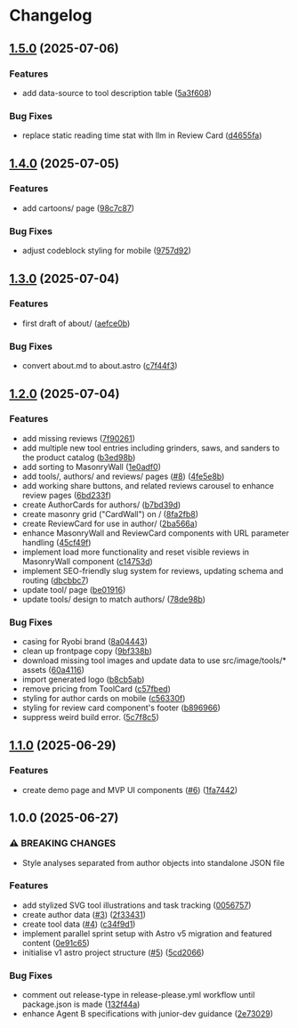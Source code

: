 # Changelog

## [1.5.0](https://github.com/stevenpollack/power-tools/compare/v1.4.0...v1.5.0) (2025-07-06)


### Features

* add data-source to tool description table ([5a3f608](https://github.com/stevenpollack/power-tools/commit/5a3f6083990b8836d3bddfc5094b70515ac5cf12))


### Bug Fixes

* replace static reading time stat with llm in Review Card ([d4655fa](https://github.com/stevenpollack/power-tools/commit/d4655fa073eab89827b80a75dc4a4491996c1583))

## [1.4.0](https://github.com/stevenpollack/power-tools/compare/v1.3.0...v1.4.0) (2025-07-05)

### Features

- add cartoons/ page ([98c7c87](https://github.com/stevenpollack/power-tools/commit/98c7c8738ab5563fcbb682cc5887efadd6551c3c))

### Bug Fixes

- adjust codeblock styling for mobile ([9757d92](https://github.com/stevenpollack/power-tools/commit/9757d923afbfb8a3fcbaecc1bffa1b5fa1447698))

## [1.3.0](https://github.com/stevenpollack/power-tools/compare/v1.2.0...v1.3.0) (2025-07-04)

### Features

- first draft of about/ ([aefce0b](https://github.com/stevenpollack/power-tools/commit/aefce0b968413b4a494018389ba6c55eaa7d4815))

### Bug Fixes

- convert about.md to about.astro ([c7f44f3](https://github.com/stevenpollack/power-tools/commit/c7f44f3fc3721181aebd51c8a231c5de9dff5fb6))

## [1.2.0](https://github.com/stevenpollack/power-tools/compare/v1.1.0...v1.2.0) (2025-07-04)

### Features

- add missing reviews ([7f90261](https://github.com/stevenpollack/power-tools/commit/7f902616de3851538f248513430a459f0825ea62))
- add multiple new tool entries including grinders, saws, and sanders to the product catalog ([b3ed98b](https://github.com/stevenpollack/power-tools/commit/b3ed98b90043500a8523163f6fd7712c6312c153))
- add sorting to MasonryWall ([1e0adf0](https://github.com/stevenpollack/power-tools/commit/1e0adf0611d706d9c53d07ea7dbbdb995c775add))
- add tools/, authors/ and reviews/ pages ([#8](https://github.com/stevenpollack/power-tools/issues/8)) ([4fe5e8b](https://github.com/stevenpollack/power-tools/commit/4fe5e8b66db1565b71ad13c7b481f36e997bf0d8))
- add working share buttons, and related reviews carousel to enhance review pages ([6bd233f](https://github.com/stevenpollack/power-tools/commit/6bd233f33e381fd9199855ed865f3eef69f3e22e))
- create AuthorCards for authors/ ([b7bd39d](https://github.com/stevenpollack/power-tools/commit/b7bd39d413369eb5d009f872301e48170de2251b))
- create masonry grid ("CardWall") on / ([8fa2fb8](https://github.com/stevenpollack/power-tools/commit/8fa2fb82dd5412d1fb1399525d53a08b724bcd6b))
- create ReviewCard for use in author/ ([2ba566a](https://github.com/stevenpollack/power-tools/commit/2ba566a164f6f66866bf325a29bbebc9fa7f2ea1))
- enhance MasonryWall and ReviewCard components with URL parameter handling ([45cf49f](https://github.com/stevenpollack/power-tools/commit/45cf49f0b7c6c081ec44978634e57d87706201c9))
- implement load more functionality and reset visible reviews in MasonryWall component ([c14753d](https://github.com/stevenpollack/power-tools/commit/c14753d40be4a6ff5ca6bb88dd9fb111ad28bb2a))
- implement SEO-friendly slug system for reviews, updating schema and routing ([dbcbbc7](https://github.com/stevenpollack/power-tools/commit/dbcbbc7f9bf998a0b75bc35974e102a21f43e3f0))
- update tool/ page ([be01916](https://github.com/stevenpollack/power-tools/commit/be019167d67962e605a9e2d1cb8be61fbe80a46a))
- update tools/ design to match authors/ ([78de98b](https://github.com/stevenpollack/power-tools/commit/78de98b445f3933c5bed6ab734c6269930d20fa5))

### Bug Fixes

- casing for Ryobi brand ([8a04443](https://github.com/stevenpollack/power-tools/commit/8a0444382ed9b1ce23706cd6c28754d0635ad9d8))
- clean up frontpage copy ([9bf338b](https://github.com/stevenpollack/power-tools/commit/9bf338b8b13b267aaf3bf1b50f70e2f29c9c1b15))
- download missing tool images and update data to use src/image/tools/\* assets ([60a4116](https://github.com/stevenpollack/power-tools/commit/60a411611bf7ed44cf010219372fcb0331ef47e0))
- import generated logo ([b8cb5ab](https://github.com/stevenpollack/power-tools/commit/b8cb5abc3e29ba7418d23375adbacd1ec30fda14))
- remove pricing from ToolCard ([c57fbed](https://github.com/stevenpollack/power-tools/commit/c57fbed2d25e27b4afe729c882c8ff1155ccaa14))
- styling for author cards on mobile ([c56330f](https://github.com/stevenpollack/power-tools/commit/c56330f69aa15115f7115d3e683070c7c0bc0566))
- styling for review card component's footer ([b896966](https://github.com/stevenpollack/power-tools/commit/b8969663591d1cd03cebc8e3a0d5fbded66a62bc))
- suppress weird build error. ([5c7f8c5](https://github.com/stevenpollack/power-tools/commit/5c7f8c5e5234e71c8835af3baa915d6da2770cbe))

## [1.1.0](https://github.com/stevenpollack/power-tools/compare/v1.0.0...v1.1.0) (2025-06-29)

### Features

- create demo page and MVP UI components ([#6](https://github.com/stevenpollack/power-tools/issues/6)) ([1fa7442](https://github.com/stevenpollack/power-tools/commit/1fa744226d2bf94dc8bd9429099a771ad35fa03e))

## 1.0.0 (2025-06-27)

### ⚠ BREAKING CHANGES

- Style analyses separated from author objects into standalone JSON file

### Features

- add stylized SVG tool illustrations and task tracking ([0056757](https://github.com/stevenpollack/power-tools/commit/00567576cc8f231f9b49ad5bfb06cfaa0ab24529))
- create author data ([#3](https://github.com/stevenpollack/power-tools/issues/3)) ([2f33431](https://github.com/stevenpollack/power-tools/commit/2f33431be0fbf2e8bdb3526c2402c380f954d7d8))
- create tool data ([#4](https://github.com/stevenpollack/power-tools/issues/4)) ([c34f9d1](https://github.com/stevenpollack/power-tools/commit/c34f9d1d377c018cce455f1f10a18cd2b6c4d4a8))
- implement parallel sprint setup with Astro v5 migration and featured content ([0e91c65](https://github.com/stevenpollack/power-tools/commit/0e91c651bcbe018a206a818408ed990ae96bde18))
- initialise v1 astro project structure ([#5](https://github.com/stevenpollack/power-tools/issues/5)) ([5cd2066](https://github.com/stevenpollack/power-tools/commit/5cd2066312803990c938730fa2c4cb81da96cc72))

### Bug Fixes

- comment out release-type in release-please.yml workflow until package.json is made ([132f44a](https://github.com/stevenpollack/power-tools/commit/132f44af25c06238968f5f3b09b499c530e751af))
- enhance Agent B specifications with junior-dev guidance ([2e73029](https://github.com/stevenpollack/power-tools/commit/2e73029d203680089b22c70d597a8526dd79e205))
